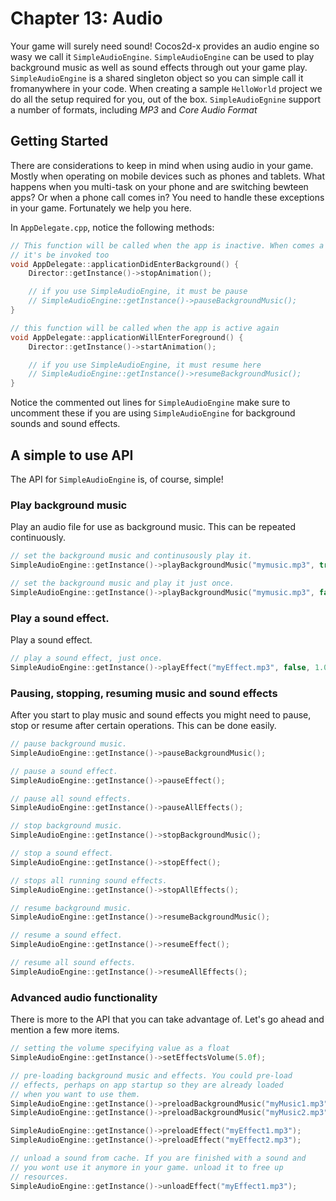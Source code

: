# Chapter 13: Audio

Your game will surely need sound! Cocos2d-x provides an audio engine so wasy we 
call it `SimpleAudioEngine`. `SimpleAudioEngine` can be used to play background 
music as well as sound effects through out your game play. `SimpleAudioEngine` is 
a shared singleton object so you can simple call it fromanywhere in your code. When 
creating a sample `HelloWorld` project we do all the setup required for you, out of 
the box. `SimpleAudioEgnine` support a number of formats, including *MP3* and 
*Core Audio Format*

## Getting Started
There are considerations to keep in mind when using audio in your game. Mostly 
when operating on mobile devices such as phones and tablets. What happens when 
you multi-task on your phone and are switching bewteen apps? Or when a phone 
call comes in? You need to handle these exceptions in your game. Fortunately we 
help you here.

In `AppDelegate.cpp`, notice the following methods:
```cpp
// This function will be called when the app is inactive. When comes a phone call,
// it's be invoked too
void AppDelegate::applicationDidEnterBackground() {
    Director::getInstance()->stopAnimation();

    // if you use SimpleAudioEngine, it must be pause
    // SimpleAudioEngine::getInstance()->pauseBackgroundMusic();
}

// this function will be called when the app is active again
void AppDelegate::applicationWillEnterForeground() {
    Director::getInstance()->startAnimation();

    // if you use SimpleAudioEngine, it must resume here
    // SimpleAudioEngine::getInstance()->resumeBackgroundMusic();
}
```

Notice the commented out lines for `SimpleAudioEngine` make sure to 
uncomment these if you are using `SimpleAudioEngine` for background sounds 
and sound effects.

## A simple to use API
The API for `SimpleAudioEngine` is, of course, simple!

### Play background music
Play an audio file for use as background music. This can be repeated 
continuously.
```cpp
// set the background music and continusously play it.
SimpleAudioEngine::getInstance()->playBackgroundMusic("mymusic.mp3", true);

// set the background music and play it just once.
SimpleAudioEngine::getInstance()->playBackgroundMusic("mymusic.mp3", false);
```
### Play a sound effect.
Play a sound effect. 
```cpp
// play a sound effect, just once.
SimpleAudioEngine::getInstance()->playEffect("myEffect.mp3", false, 1.0f, 1.0f, 1.0f);
```

### Pausing, stopping, resuming music and sound effects 
After you start to play music and sound effects you might need to pause, 
stop or resume after certain operations. This can be done easily.
```cpp
// pause background music.
SimpleAudioEngine::getInstance()->pauseBackgroundMusic();

// pause a sound effect.
SimpleAudioEngine::getInstance()->pauseEffect();

// pause all sound effects.
SimpleAudioEngine::getInstance()->pauseAllEffects();
```
```cpp
// stop background music.
SimpleAudioEngine::getInstance()->stopBackgroundMusic();

// stop a sound effect.
SimpleAudioEngine::getInstance()->stopEffect();

// stops all running sound effects.
SimpleAudioEngine::getInstance()->stopAllEffects();
```
```cpp
// resume background music.
SimpleAudioEngine::getInstance()->resumeBackgroundMusic();

// resume a sound effect.
SimpleAudioEngine::getInstance()->resumeEffect();

// resume all sound effects.
SimpleAudioEngine::getInstance()->resumeAllEffects();
```

### Advanced audio functionality
There is more to the API that you can take advantage of. Let's go ahead 
and mention a few more items.

```cpp
// setting the volume specifying value as a float
SimpleAudioEngine::getInstance()->setEffectsVolume(5.0f);

// pre-loading background music and effects. You could pre-load
// effects, perhaps on app startup so they are already loaded 
// when you want to use them.
SimpleAudioEngine::getInstance()->preloadBackgroundMusic("myMusic1.mp3");
SimpleAudioEngine::getInstance()->preloadBackgroundMusic("myMusic2.mp3");

SimpleAudioEngine::getInstance()->preloadEffect("myEffect1.mp3");
SimpleAudioEngine::getInstance()->preloadEffect("myEffect2.mp3");

// unload a sound from cache. If you are finished with a sound and
// you wont use it anymore in your game. unload it to free up
// resources.
SimpleAudioEngine::getInstance()->unloadEffect("myEffect1.mp3");
```